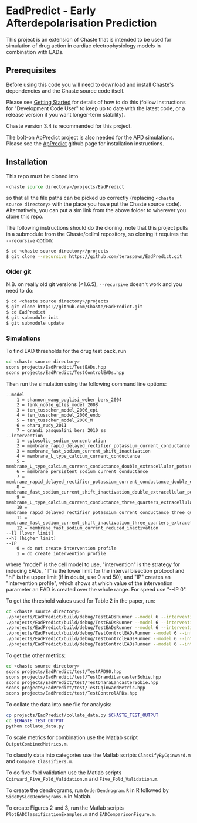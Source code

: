 # EadPredict - Early Afterdepolarisation Prediction

This project is an extension of Chaste that is intended to be used 
for simulation of drug action in cardiac electrophysiology models in 
combination with EADs.

## Prerequisites

Before using this code you will need to download and install Chaste's
dependencies and the Chaste source code itself.

Please see [Getting Started] for details of how to do this 
(follow instructions for "Development Code User" to keep up to date with the latest code, or a release version if you want longer-term stability).

Chaste version 3.4 is recommended for this project.

The bolt-on ApPredict project is also needed for the APD simulations. Please see the [ApPredict] github page for installation instructions.

## Installation

This repo must be cloned into
```sh
<chaste source directory>/projects/EadPredict
```
so that all the file paths can be picked up correctly (replacing ```<chaste source directory>``` with the place you have put the Chaste source code). Alternatively, you can put a sim link from the above folder to wherever you clone this repo.

The following instructions should do the cloning, note that this project pulls in a submodule from the Chaste/cellml repository, so cloning it requires the ```--recursive``` option:
```sh
$ cd <chaste source directory>/projects
$ git clone --recursive https://github.com/teraspawn/EadPredict.git
```

### Older git

N.B. on really old git versions (<1.6.5), `--recursive` doesn't work and you need to do:
```sh
$ cd <chaste source directory>/projects
$ git clone https://github.com/Chaste/EadPredict.git
$ cd EadPredict
$ git submodule init
$ git submodule update
```

[Getting Started]: <https://chaste.cs.ox.ac.uk/trac/wiki/GettingStarted>
[ApPredict]: <https://github.com/Chaste/ApPredict/releases>

### Simulations

To find EAD thresholds for the drug test pack, run

```sh
cd <chaste source directory>
scons projects/EadPredict/TestEADs.hpp
scons projects/EadPredict/TestControlEADs.hpp
```

Then run the simulation using the following command line options:

```
--model
	1 = shannon_wang_puglisi_weber_bers_2004
	2 = fink_noble_giles_model_2008
	3 = ten_tusscher_model_2006_epi
	4 = ten_tusscher_model_2006_endo
	5 = ten_tusscher_model_2006_M
	6 = ohara_rudy_2011
	7 = grandi_pasqualini_bers_2010_ss
--intervention
	1 = cytosolic_sodium_concentration
	2 = membrane_rapid_delayed_rectifier_potassium_current_conductance
	3 = membrane_fast_sodium_current_shift_inactivation
	4 = membrane_L_type_calcium_current_conductance
	5 = membrane_L_type_calcium_current_conductance_double_extracellular_potassium_concentration
	6 = membrane_persistent_sodium_current_conductance
	7 = membrane_rapid_delayed_rectifier_potassium_current_conductance_double_extracellular_potassium_concentration
	8 =  membrane_fast_sodium_current_shift_inactivation_double_extracellular_potassium_concentration
	9 = membrane_L_type_calcium_current_conductance_three_quarters_extracellular_potassium_concentration
	10 = membrane_rapid_delayed_rectifier_potassium_current_conductance_three_quarters_extracellular_potassium_concentration
	11 = membrane_fast_sodium_current_shift_inactivation_three_quarters_extracellular_potassium_concentration
	12 = membrane_fast_sodium_current_reduced_inactivation
--ll [lower limit]
--hl [higher limit]
--IP
	0 = do not create intervention profile 
	1 = do create intervention profile 
```

where "model" is the cell model to use, "intervention" is the strategy for inducing EADs, "ll" is the lower limit for the interval bisection protocol and "hl" is the upper limit (if in doubt, use 0 and 50), and "IP" creates an "intervention profile", which shows at which value of the intervention parameter an EAD is created over the whole range. For speed use "--IP 0".

To get the threshold values used for Table 2 in the paper, run: 

```sh
cd <chaste source directory>
./projects/EadPredict/build/debug/TestEADsRunner --model 6 --intervention 2 --ll 0 --hl 1 --IP 0
./projects/EadPredict/build/debug/TestEADsRunner --model 6 --intervention 3 --ll 0 --hl 30 --IP 0
./projects/EadPredict/build/debug/TestEADsRunner --model 6 --intervention 4 --ll 1 --hl 30 --IP 0
./projects/EadPredict/build/debug/TestControlEADsRunner --model 6 --intervention 2 --ll 0 --hl 1 --IP 0
./projects/EadPredict/build/debug/TestControlEADsRunner --model 6 --intervention 3 --ll 0 --hl 30 --IP 0
./projects/EadPredict/build/debug/TestControlEADsRunner --model 6 --intervention 4 --ll 1 --hl 30 --IP 0
```

To get the other metrics:

```sh
cd <chaste source directory>
scons projects/EadPredict/test/TestAPD90.hpp
scons projects/EadPredict/test/TestGrandiLancasterSobie.hpp
scons projects/EadPredict/test/TestOharaLancasterSobie.hpp
scons projects/EadPredict/test/TestCqinwardMetric.hpp
scons projects/EadPredict/test/TestControlAPDs.hpp
```

To collate the data into one file for analysis:

```sh
cp projects/EadPredict/collate_data.py $CHASTE_TEST_OUTPUT
cd $CHASTE_TEST_OUTPUT
python collate_data.py
```

To scale metrics for combination use the Matlab script `OutputCombinedMetrics.m`.

To classify data into categories use the Matlab scripts `ClassifyByCqinward.m` and `Compare_Classifiers.m`.

To do five-fold validation use the Matlab scripts `Cqinward_Five_Fold_Validation.m` and `Five_Fold_Validation.m`.

To create the dendrograms, run `OrderDendrogram.R` in R followed by `SideBySideDendrograms.m` in Matlab.

To create Figures 2 and 3, run the Matlab scripts `PlotEADClassificationExamples.m` and `EADComparisonFigure.m`.

